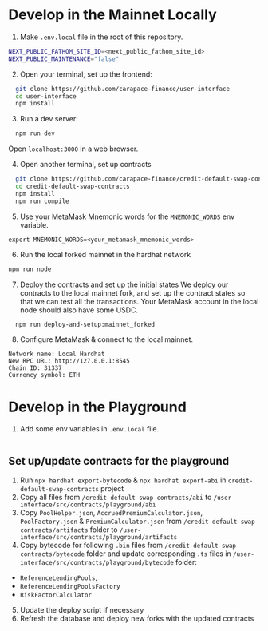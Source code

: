 # Develop in the Mainnet Locally

1. Make `.env.local` file in the root of this repository.

```bash
NEXT_PUBLIC_FATHOM_SITE_ID=<next_public_fathom_site_id>
NEXT_PUBLIC_MAINTENANCE="false"
```

2. Open your terminal, set up the frontend:

```bash
  git clone https://github.com/carapace-finance/user-interface
  cd user-interface
  npm install
```

3. Run a dev server:

```bash
  npm run dev
```

Open `localhost:3000` in a web browser.

4. Open another terminal, set up contracts

```bash
  git clone https://github.com/carapace-finance/credit-default-swap-contracts
  cd credit-default-swap-contracts
  npm install
  npm run compile
```

5. Use your MetaMask Mnemonic words for the `MNEMONIC_WORDS` env variable.
```
export MNEMONIC_WORDS=<your_metamask_mnemonic_words>
```

6. Run the local forked mainnet in the hardhat network

```bash
npm run node
```

7. Deploy the contracts and set up the initial states
We deploy our contracts to the local mainnet fork, and set up the contract states so that we can test all the transactions. Your MetaMask account in the local node should also have some USDC.  
```bash
  npm run deploy-and-setup:mainnet_forked
```

8. Configure MetaMask & connect to the local mainnet.

```
Network name: Local Hardhat
New RPC URL: http://127.0.0.1:8545
Chain ID: 31337
Currency symbol: ETH
```

# Develop in the Playground

1. Add some env variables in `.env.local` file.

```bash

```

## Set up/update contracts for the playground

1. Run `npx hardhat export-bytecode` & `npx hardhat export-abi` in `credit-default-swap-contracts` project
2. Copy all files from `/credit-default-swap-contracts/abi` to `/user-interface/src/contracts/playground/abi`
3. Copy `PoolHelper.json`, `AccruedPremiumCalculator.json`, `PoolFactory.json` & `PremiumCalculator.json` from `/credit-default-swap-contracts/artifacts` folder to `/user-interface/src/contracts/playground/artifacts`
4. Copy bytecode for following `.bin` files from `/credit-default-swap-contracts/bytecode` folder and update corresponding `.ts` files in `/user-interface/src/contracts/playground/bytecode` folder:

- `ReferenceLendingPools`,
- `ReferenceLendingPoolsFactory`
- `RiskFactorCalculator`

5. Update the deploy script if necessary
6. Refresh the database and deploy new forks with the updated contracts

